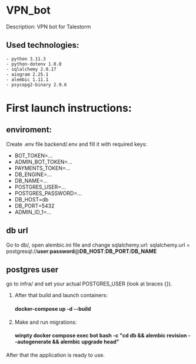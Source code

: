 # VPN_bot


Description: VPN bot for Talestorm


Used technologies:
-
    - python 3.11.3
    - python-dotenv 1.0.0
    - sqlalchemy 2.0.17
    - aiogram 2.25.1
    - alembic 1.11.1
    - psycopg2-binary 2.9.6


# First launch instructions:

## enviroment:
Create .env file backend/.env and fill it with required keys:
- BOT_TOKEN=...
- ADMIN_BOT_TOKEN=...
- PAYMENTS_TOKEN=...
- DB_ENGINE=...
- DB_NAME=...
- POSTGRES_USER=...
- POSTGRES_PASSWORD=...
- DB_HOST=db
- DB_PORT=5432
- ADMIN_ID_1=...

## db url
Go to db/, open alembic.ini file and change sqlalchemy.url:
sqlalchemy.url = postgresql://**user**:**password**@**DB_HOST**:**DB_PORT**/**DB_NAME**

## postgres user
go to infra/ and set your actual POSTGRES_USER (look at braces {}).

1. After that build and launch containers:
    #### docker-compose up -d --build
2. Make and run migrations:
    #### winpty docker compose exec bot bash -c "cd db && alembic revision --autogenerate && alembic upgrade head"

After that the application is ready to use.